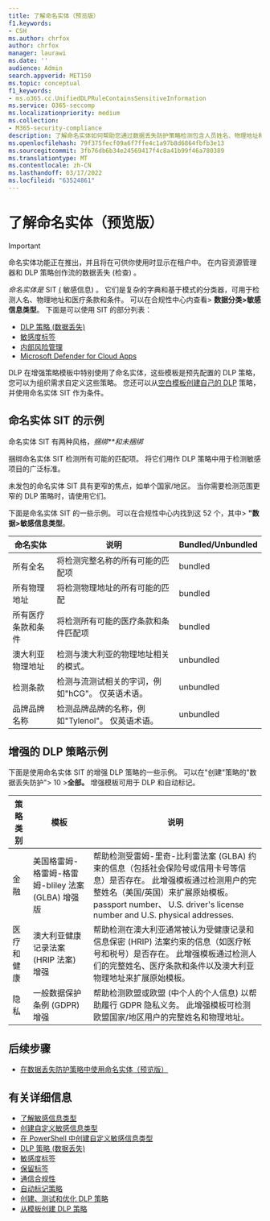 ```yaml
---
title: 了解命名实体（预览版）
f1.keywords:
- CSH
ms.author: chrfox
author: chrfox
manager: laurawi
ms.date: ''
audience: Admin
search.appverid: MET150
ms.topic: conceptual
f1_keywords:
- ms.o365.cc.UnifiedDLPRuleContainsSensitiveInformation
ms.service: O365-seccomp
ms.localizationpriority: medium
ms.collection:
- M365-security-compliance
description: 了解命名实体如何帮助您通过数据丢失防护策略检测包含人员姓名、物理地址和医疗术语的敏感项目
ms.openlocfilehash: 79f375fecf09a6f7ffe4c1a97b8d6864fbfb3e13
ms.sourcegitcommit: 3fb76db6b34e24569417f4c8a41b99f46a780389
ms.translationtype: MT
ms.contentlocale: zh-CN
ms.lasthandoff: 03/17/2022
ms.locfileid: "63524861"
---
```

# <a name="learn-about-named-entities-preview"></a>了解命名实体（预览版）

> [!IMPORTANT]
> 命名实体功能正在推出，并且将在可供你使用时显示在租户中。 在内容资源管理器和 DLP 策略创作流的数据丢失 (检查) 。 

*命名实体是* SIT [ (](sensitive-information-type-learn-about.md) 敏感信息) 。 它们是复杂的字典和基于模式的分类器，可用于检测人名、物理地址和医疗条款和条件。 可以在合规性中心内查看> **数据分类>敏感信息类型**。 下面是可以使用 SIT 的部分列表：

- [DLP 策略 (数据丢失) ](dlp-learn-about-dlp.md) 
- [敏感度标签](sensitivity-labels.md)
- [内部风险管理](insider-risk-management-solution-overview.md)
- [Microsoft Defender for Cloud Apps](/cloud-app-security/what-is-cloud-app-security)

DLP 在增强策略模板中特别使用了命名实体，这些模板是预先配置的 DLP 策略，您可以为组织需求自定义这些策略。 您还可以从[空白模板创建自己的 DLP](create-test-tune-dlp-policy.md) 策略，并使用命名[](create-a-dlp-policy-from-a-template.md)实体 SIT 作为条件。

<!-- There are many other SITs that detect strings like social security, credit card, or bank account numbers to identify sensitive items. For more information, see [Sensitive information types entity definitions](sensitive-information-type-entity-definitions.md).-->



## <a name="examples-of-named-entity-sits"></a>命名实体 SIT 的示例

命名实体 SIT 有两种风格，*捆绑**和未捆绑*

捆绑命名实体 SIT 检测所有可能的匹配项。 将它们用作 DLP 策略中用于检测敏感项目的广泛标准。

未发包的命名实体 SIT 具有更窄的焦点，如单个国家/地区。 当你需要检测范围更窄的 DLP 策略时，请使用它们。
 
下面是命名实体 SIT 的一些示例。 可以在合规性中心内找到这 52 个，其中> **"数据>敏感信息类型**。

|命名实体 |说明  |Bundled/Unbundled  |
|---------|---------|---------|
|所有全名    |将检测完整名称的所有可能的匹配项         |   bundled      |
|所有物理地址    |将检测物理地址的所有可能的匹配     | bundled |
|所有医疗条款和条件    |将检测所有可能的医疗条款和条件匹配项 |bundled |
|澳大利亚物理地址 |  检测与澳大利亚的物理地址相关的模式。 |unbundled |
|检测条款     |检测与流测试相关的字词，例如"hCG"。 仅英语术语。      |unbundled |
|品牌品牌名称     |检测品牌品牌的名称，例如"Tylenol"。 仅英语术语。         |unbundled |

## <a name="examples-of-enhanced-dlp-policies"></a>增强的 DLP 策略示例

下面是使用命名实体 SIT 的增强 DLP 策略的一些示例。 可以在"创建"策略的"数据丢失防护"> 10 >**全部。** 增强模板可用于 DLP 和自动标记。

|策略类别  |模板  |说明  |
|---------|---------|---------|
|金融|美国格雷姆-格雷姆-格雷姆-bliley 法案 (GLBA) 增强版         |帮助检测受雷姆-里奇-比利雷法案 (GLBA) 约束的信息（包括社会保险号或信用卡号等信息）是否存在。 此增强模板通过检测用户的完整姓名（美国/英国）来扩展原始模板。 passport number、 U.S. driver's license number and U.S. physical addresses.         |
| 医疗和健康   |澳大利亚健康记录法案 (HRIP 法案) 增强         |帮助检测在澳大利亚通常被认为受健康记录和信息保密 (HRIP) 法案约束的信息（如医疗帐号和税号）是否存在。 此增强模板通过检测人们的完整姓名、医疗条款和条件以及澳大利亚物理地址来扩展原始模板。         |
|隐私   |一般数据保护条例 (GDPR) 增强         | 帮助检测欧盟或欧盟 (中个人的个人信息) 以帮助履行 GDPR 隐私义务。 此增强模板可检测欧盟国家/地区用户的完整姓名和物理地址。        |


## <a name="next-steps"></a>后续步骤

- [在数据丢失防护策略中使用命名实体（预览版）](named-entities-use.md)


## <a name="for-further-information"></a>有关详细信息
<!--- [Sensitive information type entity definitions](sensitive-information-type-entity-definitions.md)-->
- [了解敏感信息类型](sensitive-information-type-learn-about.md)
- [创建自定义敏感信息类型](create-a-custom-sensitive-information-type.md)
- [在 PowerShell 中创建自定义敏感信息类型](create-a-custom-sensitive-information-type-in-scc-powershell.md)
- [DLP 策略 (数据丢失) ](data-loss-prevention-policies.md) 
- [敏感度标签](sensitivity-labels.md)
- [保留标签](retention.md)
- [通信合规性](communication-compliance.md)
- [自动标记策略](apply-sensitivity-label-automatically.md#how-to-configure-auto-labeling-for-office-apps)
- [创建、测试和优化 DLP 策略](create-test-tune-dlp-policy.md)
- [从模板创建 DLP 策略](create-a-dlp-policy-from-a-template.md) 

